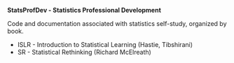 **StatsProfDev - Statistics Professional Development**

Code and documentation associated with statistics self-study, organized by book.

* ISLR - Introduction to Statistical Learning (Hastie, Tibshirani)
* SR - Statistical Rethinking (Richard McElreath)
